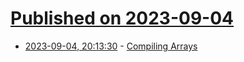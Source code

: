 # [Published on 2023-09-04](index.md)

* [2023-09-04, 20:13:30](https://lobste.rs/s/pui3ry/compiling_arrays) - [Compiling Arrays](https://veera.app/array.html)
